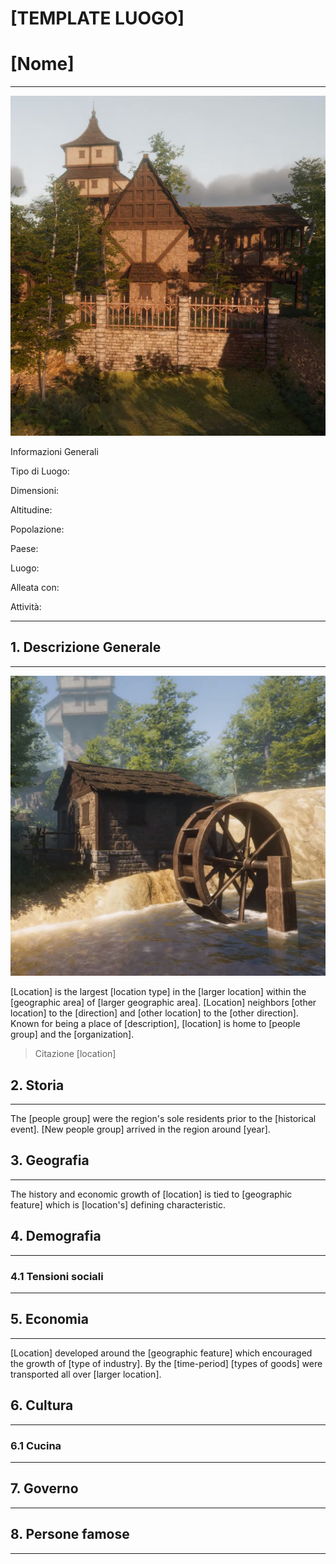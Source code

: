 # [TEMPLATE LUOGO]

# [Nome]

---

![%5BTEMPLATE%20LUOGO%5D%200aba7a0b7af84085bab0f6d91bb26293/chrome_YRhX2hINmn.png](%5BTEMPLATE%20LUOGO%5D%200aba7a0b7af84085bab0f6d91bb26293/chrome_YRhX2hINmn.png)

Informazioni Generali

Tipo di Luogo:

Dimensioni:

Altitudine:

Popolazione:

Paese:

Luogo:

Alleata con:

Attività:

---

## 1. Descrizione Generale

---

![Valtorria%207d27576509654ad4bfa1584e38753d6a/chrome_0v22jZh2os.jpg](Valtorria%207d27576509654ad4bfa1584e38753d6a/chrome_0v22jZh2os.jpg)

[Location] is the largest [location type] in the [larger location] within the [geographic area] of [larger geographic area]. [Location] neighbors [other location] to the [direction] and [other location] to the [other direction]. Known for being a place of [description], [location] is home to [people group] and the [organization].

> Citazione [location]
> 

## 2. Storia

---

The [people group] were the region's sole residents prior to the [historical event]. [New people group] arrived in the region around [year]. 

## 3. Geografia

---

The history and economic growth of [location] is tied to [geographic feature] which is [location's] defining characteristic. 

## 4. Demografia

---

### 4.1 Tensioni sociali

---

## 5. Economia

---

[Location] developed around the [geographic feature] which encouraged the growth of [type of industry]. By the [time-period] [types of goods] were transported all over [larger location].

## 6. Cultura

---

### 6.1 Cucina

---

## 7. Governo

---

## 8. Persone famose

---